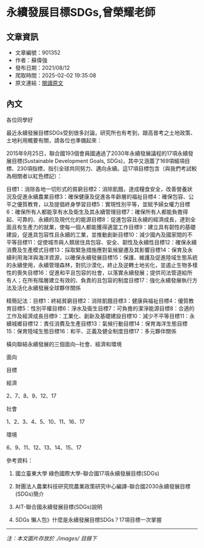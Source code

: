 # 永續發展目標SDGs,曾榮耀老師

## 文章資訊
- 文章編號：901352
- 作者：蘇偉強
- 發布日期：2021/08/12
- 爬取時間：2025-02-02 19:35:08
- 原文連結：[閱讀原文](https://real-estate.get.com.tw/Columns/detail.aspx?no=901352)

## 內文
各位同學好

最近永續發展目標SDGs受到很多討論，研究所也有考到，跟高普考之土地政策、土地利用概要有關，請各位也準備起來：

2015年9月25日，聯合國193個會員國通過了2030年永續發展議程的17項永續發展目標(Sustainable Development Goals, SDGs)，其中又涵蓋了169項細項目標、230項指標，指引全球共同努力、邁向永續。這17項目標包含（與我們考試較為相關者以紅色標記）：

目標1：消除各地一切形式的貧窮目標2：消除飢餓，達成糧食安全，改善營養狀況及促進永續農業目標3：確保健康及促進各年齡層的福祉目標4：確保包容、公平之優質教育，以及提倡終身學習目標5：實現性別平等，並賦予婦女權力目標6：確保所有人都能享有水及衛生及其永續管理目標7：確保所有人都能負擔得起、可靠的、永續的及現代化的能源目標8：促進包容且永續的經濟成長，達到全面且有生產力的就業，使每一個人都能獲得適當工作目標9：建立具有韌性的基礎建設，促進具包容性且永續的工業，並推動創新目標10：減少國內及國家間的不平等目標11：促使城市與人類居住具包容、安全、韌性及永續性目標12：確保永續消費及生產模式目標13：採取緊急措施應對氣候變遷及其影響目標14：保育及永續利用海洋與海洋資源，以確保永續發展目標15：保護、維護及促進陸域生態系統的永續使用，永續管理森林，對抗沙漠化，終止及逆轉土地劣化，並遏止生物多樣性的喪失目標16：促進和平且包容的社會，以落實永續發展；提供司法管道給所有人；在所有階層建立有效的、負責的且包容的制度目標17：強化永續發展執行方法及活化永續發展全球夥伴關係

精簡記法：目標1：終結貧窮目標2：消除飢餓目標3：健康與福祉目標4：優質教育目標5：性別平權目標6：淨水及衛生目標7：可負擔的潔淨能源目標8：合適的工作及經濟成長目標9：工業化、創新及基礎建設目標10：減少不平等目標11：永續城鄉目標12：責任消費及生產目標13：氣候行動目標14：保育海洋生態目標15：保育陸域生態目標16：和平、正義及健全制度目標17：多元夥伴關係

橫向聯結永續發展的三個面向─社會、經濟和環境

面向

目標

經濟

2、7、8、9、12、17

社會

1、2、3、4、5、10、11、16、17

環境

6、9、11、12、13、14、15、17

參考資料：

1. 國立臺東大學 綠色國際大學-聯合國17項永續發展目標(SDGs)

2. 財團法人農業科技研究院農業政策研究中心編譯-聯合國2030永續發展目標(SDGs)簡介

3. AIT-聯合國永續發展目標(SDGs)說明

4. SDGs 懶人包》什麼是永續發展目標SDGs？17項目標一次掌握

---
*注：本文圖片存放於 ./images/ 目錄下*
